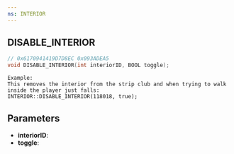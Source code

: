 ```yaml
---
ns: INTERIOR
---
```

## DISABLE_INTERIOR

```c
// 0x6170941419D7D8EC 0x093ADEA5
void DISABLE_INTERIOR(int interiorID, BOOL toggle);
```

```
Example:   
This removes the interior from the strip club and when trying to walk inside the player just falls:  
INTERIOR::DISABLE_INTERIOR(118018, true);  
```

## Parameters
* **interiorID**: 
* **toggle**: 

